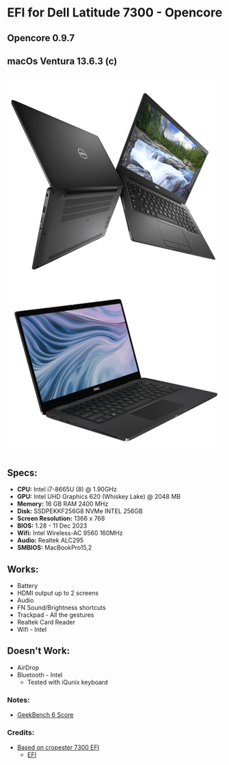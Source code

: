 # EFI for Dell Latitude 7300 - Opencore
## Opencore 0.9.7
## macOs Ventura 13.6.3 (c)

![image](7300_2.png)
![image](7300.png)

## Specs:

  - **CPU:** Intel i7-8665U (8) @ 1.90GHz
  - **GPU:** Intel UHD Graphics 620 (Whiskey Lake) @ 2048 MB
  - **Memory:** 16 GB RAM 2400 MHz
  - **Disk:** SSDPEKKF256G8 NVMe INTEL 256GB
  - **Screen Resolution:** 1366 x 768 
  - **BIOS:** 1.28 - 11 Dec 2023
  - **Wifi:** Intel Wireless-AC 9560 160MHz
  - **Audio:** Realtek ALC295
  - **SMBIOS:** MacBookPro15,2

## Works:
  * Battery
  * HDMI output up to 2 screens
  * Audio
  * FN Sound/Brightness shortcuts
  * Trackpad - All the gestures
  * Realtek Card Reader
  * Wifi - Intel

## Doesn't Work:
  * AirDrop
  * Bluetooth - Intel
    * Tested with iQunix keyboard

### Notes:
* [GeekBench 6 Score](https://browser.geekbench.com/v6/cpu/4099903)

### Credits:
* [Based on cropester 7300 EFI](https://osxlatitude.com/forums/topic/18195-dell-latitude-7300-bad-audio-with-alc295-alc3254/)
  * [EFI](https://mega.nz/file/OQIXBJib#aBZ-m8NzIPAEOjHF5g3QRzad9SzBQJkj0FM21iumteg)
